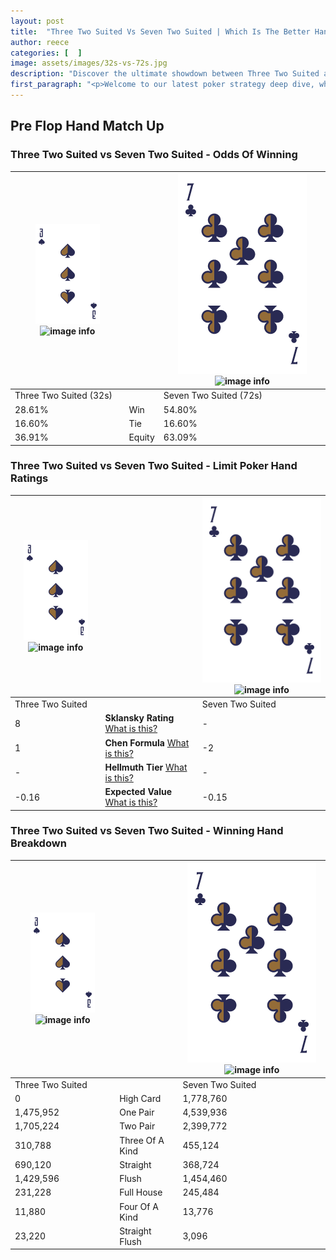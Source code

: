 ```yaml
---
layout: post
title:  "Three Two Suited Vs Seven Two Suited | Which Is The Better Hand In Poker? A Complete Guide"
author: reece
categories: [  ]
image: assets/images/32s-vs-72s.jpg
description: "Discover the ultimate showdown between Three Two Suited and Seven Two Suited in poker! Uncover the odds, strategies, and scenarios where one hand triumphs over the other. Get ready to up your poker game with this thrilling analysis."
first_paragraph: "<p>Welcome to our latest poker strategy deep dive, where we're pitting two distinct hands against each other in a high-stakes showdown: Three Two Suited vs Seven Two Suited.</p><p>In the dynamic world of poker, every decision counts, and knowing which hand holds the upper hand is key to your success at the table.</p><p>In this article, we'll dissect these two hands, explore the scenarios where one dominates the other, and equip you with the knowledge to make strategic choices that can tip the odds in your favor.</p><p>Get ready to unravel the intriguing dynamics of these poker hands and elevate your game to new heights.</p>"
---
```




[comment]: # (sp0)

## Pre Flop Hand Match Up

<div class="table hand-ratings" markdown="1"> 



### Three Two Suited vs Seven Two Suited - Odds Of Winning


    
| ![image info](assets/images/hand1/3.png) ![image info](assets/images/hand1/2s.png) |  | ![image info](assets/images/hand2/7.png) ![image info](assets/images/hand2/2s.png) |
| -------- | -------- | -------- |
| Three Two Suited (32s) |  | Seven Two Suited (72s) |
| 28.61% | Win | 54.80% |
| 16.60% | Tie | 16.60% |
| 36.91% | Equity | 63.09% |




[comment]: # (sp1)



### Three Two Suited vs Seven Two Suited - Limit Poker Hand Ratings


    
| ![image info](assets/images/hand1/3.png) ![image info](assets/images/hand1/2s.png) |  | ![image info](assets/images/hand2/7.png) ![image info](assets/images/hand2/2s.png) |
| -------- | -------- | -------- |
| Three Two Suited |  | Seven Two Suited |
| 8 | **Sklansky Rating** [What is this?](/sklansky-rating-explained) | - |
| 1 | **Chen Formula** [What is this?](/chen-formula-explained) | -2 |
| - | **Hellmuth Tier** [What is this?](/Hellmuth-tier-explained) | - |
| -0.16 | **Expected Value** [What is this?](/expected-value-explained) | -0.15 |




[comment]: # (sp2)



### Three Two Suited vs Seven Two Suited - Winning Hand Breakdown


    
| ![image info](assets/images/hand1/3.png) ![image info](assets/images/hand1/2s.png) |  | ![image info](assets/images/hand2/7.png) ![image info](assets/images/hand2/2s.png) |
| -------- | -------- | -------- |
| Three Two Suited |  | Seven Two Suited |
| 0 | High Card | 1,778,760 |
| 1,475,952 | One Pair | 4,539,936 |
| 1,705,224 | Two Pair | 2,399,772 |
| 310,788 | Three Of A Kind | 455,124 |
| 690,120 | Straight | 368,724 |
| 1,429,596 | Flush | 1,454,460 |
| 231,228 | Full House | 245,484 |
| 11,880 | Four Of A Kind | 13,776 |
| 23,220 | Straight Flush | 3,096 |




[comment]: # (sp3)



</div>

[comment]: # (sp4)



[comment]: # (sp5)

